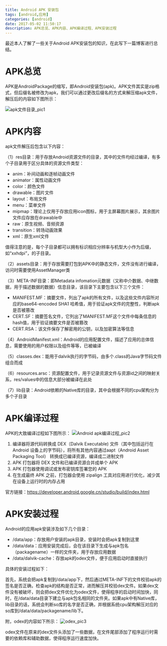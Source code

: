 ```yaml
---
title: Android APK 安装包
tags: [android,应用]
categories: [android]
date: 2017-05-02 11:50:17
description: APK总览、APK内容、APK编译过程、APK安装过程
---
```

最近本人了解了一些关于Android APK安装包的知识，在此写下一篇博客进行总结。
# APK总览
APK是AndroidPackage的缩写，即Android安装包(apk)。APK文件其实是zip格式，但后缀名被修改为apk，我们可以通过更改后缀名的方式来解压缩apk文件，解压后的内容如下图所示：

![apk文件目录_pic1](1.png)


# APK内容
apk文件解压后包含以下内容：


（1）res目录：用于存放Android资源文件的目录，其中的文件均经过编译，有多个子目录用于区分具体的资源文件类型：

- anim：补间动画和逐帧动画文件
- animator：属性动画文件
- color：颜色文件
- drawable：图片文件
- layout：布局文件
- menu：菜单文件
- mipmap：理论上仅用于存放应用icon图标，用于主屏幕图片展示，其余图片文件应存放在drawable中
- raw：原生视频、音频资源
- transition：转场动画效果
- xml：原生xml文件

值得注意的是，每个子目录都可以拥有标识相应分辨率与机型大小作为后缀，如“xxhdpi”，的子目录。



（2）assets目录：用于存放需要打包到APK中的静态文件，文件没有进行编译，访问时需要使用AssetManager类


（3）META-INF目录：即Metadata infomation元数据（又称中介数据、中继数据，用于描述数据的数据）信息目录，该目录下主要包含以下三个文件：

- MANIFEST.MF：摘要文件，列出了apk的所有文件，以及这些文件内容所对应的base64-encoded SHA1 哈希值，用于验证apk文件的完整性，判断apk是否被篡改
- CERT.SF：摘要签名文件，它列出了MANIFEST.MF这个文件中每条信息的hash值，用于验证摘要文件是否被篡改
- CERT.RSA：该文件保存了解密用的公钥，以及加密算法等信息

（4）AndroidManifest.xml：Android的应用配置文件，描述了应用的总体信息，需要使用的用户权限以及组件等等，已被编译



（5）classes.dex：能用于dalvik执行的字节码，由多个.class的Java字节码文件组合而成


（6）resources.arsc：资源配置文件，用于记录资源文件与资源id之间的映射关系，res/values中的信息大部分被编译在此处


（7）lib目录：Android依赖的Native库的目录，其中会根据不同的cpu架构分为多个子目录


# APK编译过程
APK的大致编译过程如下图所示：
![Android apk编译过程_pic2](2.png)




1. 编译器将源代码转换成 DEX（Dalvik Executable) 文件（其中包括运行在 Android 设备上的字节码），将所有其他内容通过aapt（Android Asset Packaging Tool） 转换成已编译资源，编译成二进制文件
2. APK 打包器将 DEX 文件和已编译资源合并成单个 APK
3. APK 打包器使用调试或发布密钥库签署您的 APK
4. 在生成最终 APK 之前，打包器会使用 zipalign 工具对应用进行优化，减少其在设备上运行时的内存占用

官方链接：https://developer.android.google.cn/studio/build/index.html



# APK安装过程
Android的应用apk安装涉及如下几个目录：

- /data/app：存放用户安装的apk目录，安装时会把apk复制到这里
- /data/data：应用安装完成后，会在该目录下生成与apk包名（packagename）一样的文件夹，用于存放应用数据
- /data/dalvik-cache：存放apk的odex文件，便于应用启动时直接执行

具体的安装过程如下：

首先，系统会把apk复制到/data/app下，然后通过META-INF下的文件校验apk的签名是否正确，检查apk的结构是否正常，进而解压并校验dex文件。如果dex文件没有被破坏，则会把dex文件优化为odex文件，使得程序的启动时间加快，同时，在/data/data目录下建立与apk包名相同的文件夹。如果apk中有Native库，lib目录的话，系统会判断so库的名字是否正确，并根据系统cpu架构解压对应的so库到/data/data/packagename/lib下。


附，odex的内容如下所示：
![odex_pic3](3.jpg)

odex文件在原来的dex文件头添加了一些数据，在文件尾部添加了程序运行时需要的依赖库和辅助数据，使得程序运行速度加快。
